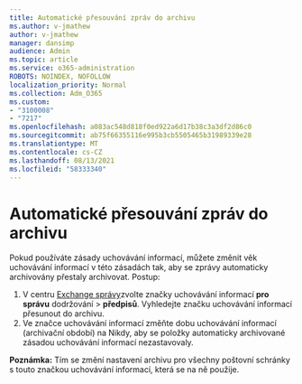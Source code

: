 ```yaml
---
title: Automatické přesouvání zpráv do archivu
ms.author: v-jmathew
author: v-jmathew
manager: dansimp
audience: Admin
ms.topic: article
ms.service: o365-administration
ROBOTS: NOINDEX, NOFOLLOW
localization_priority: Normal
ms.collection: Adm_O365
ms.custom:
- "3100008"
- "7217"
ms.openlocfilehash: a083ac548d818f0ed922a6d17b38c3a3df2d86c0
ms.sourcegitcommit: ab75f66355116e995b3cb5505465b31989339e28
ms.translationtype: MT
ms.contentlocale: cs-CZ
ms.lasthandoff: 08/13/2021
ms.locfileid: "58333340"
---
```

# <a name="stop-messages-from-moving-to-the-archive-automatically"></a>Automatické přesouvání zpráv do archivu

Pokud používáte zásady uchovávání informací, můžete změnit věk uchovávání informací v této zásadách tak, aby se zprávy automaticky archivovány přestaly archivovat. Postup:

1. V centru [Exchange správy](https://go.microsoft.com/fwlink/?linkid=2059104)zvolte značky uchovávání informací **pro správu** dodržování  >  **předpisů**. Vyhledejte značku uchovávání informací přesunout do archivu.
2. Ve značce uchovávání informací změňte dobu  uchovávání informací (archivační období) na Nikdy, aby se položky automaticky archivované zásadou uchovávání informací nezastavovaly.

**Poznámka:** Tím se změní nastavení archivu pro všechny poštovní schránky s touto značkou uchovávání informací, která se na ně použije.
